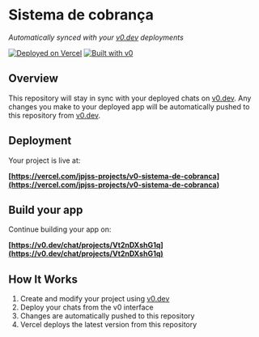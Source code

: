 # Sistema de cobrança

*Automatically synced with your [v0.dev](https://v0.dev) deployments*

[![Deployed on Vercel](https://img.shields.io/badge/Deployed%20on-Vercel-black?style=for-the-badge&logo=vercel)](https://vercel.com/jpjss-projects/v0-sistema-de-cobranca)
[![Built with v0](https://img.shields.io/badge/Built%20with-v0.dev-black?style=for-the-badge)](https://v0.dev/chat/projects/Vt2nDXshG1q)

## Overview

This repository will stay in sync with your deployed chats on [v0.dev](https://v0.dev).
Any changes you make to your deployed app will be automatically pushed to this repository from [v0.dev](https://v0.dev).

## Deployment

Your project is live at:

**[https://vercel.com/jpjss-projects/v0-sistema-de-cobranca](https://vercel.com/jpjss-projects/v0-sistema-de-cobranca)**

## Build your app

Continue building your app on:

**[https://v0.dev/chat/projects/Vt2nDXshG1q](https://v0.dev/chat/projects/Vt2nDXshG1q)**

## How It Works

1. Create and modify your project using [v0.dev](https://v0.dev)
2. Deploy your chats from the v0 interface
3. Changes are automatically pushed to this repository
4. Vercel deploys the latest version from this repository